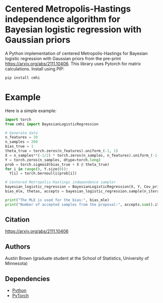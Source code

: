 # Centered Metropolis-Hastings independence algorithm for Bayesian logistic regression with Gaussian priors

A Python implementation of centered Metropolis-Hastings for Bayesian logistic regression with Gaussian priors from the pre-print https://arxiv.org/abs/2111.10406. This library uses Pytorch for matrix calculations. Install using PIP:

```bash
pip install cmhi
```

# Example

Here is a simple example:

```python
import torch
from cmhi import BayesianLogisticRegression

# Generate data
n_features = 10
n_samples = 200
bias_true = 1
theta_true = torch.zeros(n_features).uniform_(-1, 1)
X = n_samples**(-1/2) * torch.zeros(n_samples, n_features).uniform_(-1, 1)
Y = torch.zeros(n_samples, dtype=torch.long)
prob = torch.sigmoid(bias_true + X @ theta_true)
for i in range(0, Y.size(0)):
  Y[i] = torch.bernoulli(prob[i])

# Centered Metropolis-Hastings independence sampler
bayesian_logistic_regression = BayesianLogisticRegression(X, Y, Cov_prior = 10 * torch.eye(n_features))
bias_mle, thetas, accepts = bayesian_logistic_regression.sample(n_iterations = 10**4)

print("The MLE is used for the bias:", bias_mle)
print("Number of accepted samples from the proposal:", accepts.sum().item())
```

## Citation

https://arxiv.org/abs/2111.10406

## Authors

Austin Brown (graduate student at the School of Statistics, University of Minnesota)

## Dependencies

* [Python](https://www.python.org)
* [PyTorch](http://pytorch.org/)
